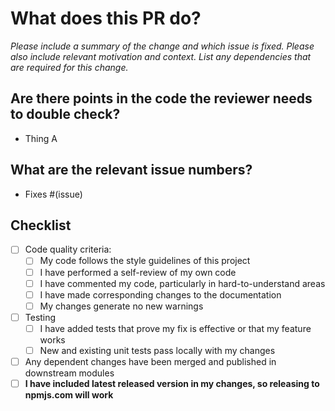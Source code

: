 # What does this PR do?

*Please include a summary of the change and which issue is fixed. Please also include relevant motivation and context. List any dependencies that are required for this change.*

## Are there points in the code the reviewer needs to double check?

- Thing A

## What are the relevant issue numbers?

- Fixes #(issue)

## Checklist

- [ ] Code quality criteria:
  - [ ] My code follows the style guidelines of this project
  - [ ] I have performed a self-review of my own code
  - [ ] I have commented my code, particularly in hard-to-understand areas
  - [ ] I have made corresponding changes to the documentation
  - [ ] My changes generate no new warnings
- [ ] Testing
  - [ ] I have added tests that prove my fix is effective or that my feature works
  - [ ] New and existing unit tests pass locally with my changes
- [ ] Any dependent changes have been merged and published in downstream modules
- [ ] **I have included latest released version in my changes, so releasing to
      npmjs.com will work**
